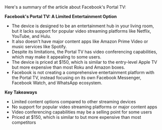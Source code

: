 Here's a summary of the article about Facebook's Portal TV:

**Facebook's Portal TV: A Limited Entertainment Option**

* The device is designed to be an entertainment hub in your living room, but it lacks support for popular video streaming platforms like Netflix, YouTube, and Hulu.
* It also doesn't have major content apps like Amazon Prime Video or music services like Spotify.
* Despite its limitations, the Portal TV has video conferencing capabilities, which may make it appealing to some users.
* The device is priced at $150, which is similar to the entry-level Apple TV but more expensive than most Roku and Amazon boxes.
* Facebook is not creating a comprehensive entertainment platform with the Portal TV, instead focusing on its own Facebook Messenger, Facebook Watch, and WhatsApp ecosystem.

**Key Takeaways**

* Limited content options compared to other streaming devices
* No support for popular video streaming platforms or major content apps
* Video conferencing capabilities may be a selling point for some users
* Priced at $150, which is similar to but more expensive than most competitors